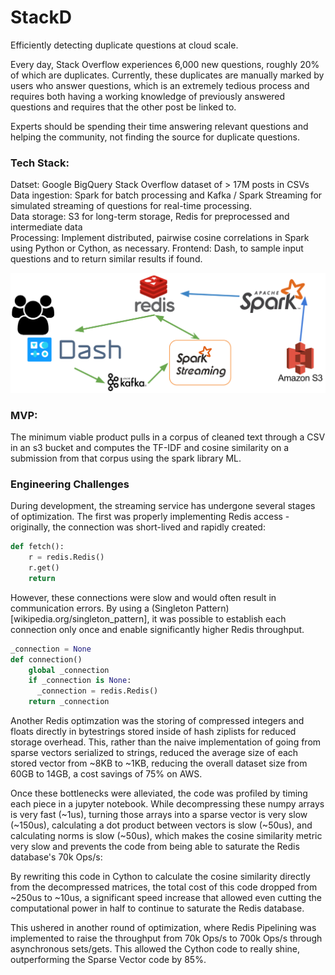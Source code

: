 # StackD

Efficiently detecting duplicate questions at cloud scale.

Every day, Stack Overflow experiences 6,000 new questions, roughly 20% of which are duplicates.  Currently, these duplicates are manually marked by users who answer questions, which is an extremely tedious process and requires both having a working knowledge of previously answered questions and requires that the other post be linked to.

Experts should be spending their time answering relevant questions and helping the community, not finding the source for duplicate questions.


### Tech Stack:

Datset: Google BigQuery Stack Overflow dataset of > 17M posts in CSVs
Data ingestion: Spark for batch processing and Kafka / Spark Streaming for simulated streaming of questions for real-time processing.    
Data storage: S3 for long-term storage, Redis for preprocessed and intermediate data   
Processing: Implement distributed, pairwise cosine correlations in Spark using Python or Cython, as necessary.
Frontend: Dash, to sample input questions and to return similar results if found.  

![tech_stack](/img/techStack.png)

### MVP:

The minimum viable product pulls in a corpus of cleaned text through a CSV in an s3 bucket and computes the TF-IDF and cosine similarity on a submission from that corpus using the spark library ML.

### Engineering Challenges

During development, the streaming service has undergone several stages of optimization.  The first was properly implementing Redis access - originally, the connection was short-lived and rapidly created:
```Python
def fetch():
    r = redis.Redis()
    r.get()
    return
```
However, these connections were slow and would often result in communication errors.  By using a (Singleton Pattern)[wikipedia.org/singleton_pattern], it was possible to establish each connection only once and enable significantly higher Redis throughput.

```Python
_connection = None
def connection()
    global _connection
    if _connection is None:
      _connection = redis.Redis()
    return _connection
```

Another Redis optimzation was the storing of compressed integers and floats directly in bytestrings stored inside of hash ziplists for reduced storage overhead.  This, rather than the naive implementation of going from sparse vectors serialized to strings, reduced the average size of each stored vector from ~8KB to ~1KB, reducing the overall dataset size from 60GB to 14GB, a cost savings of 75% on AWS.

Once these bottlenecks were alleviated, the code was profiled by timing each piece in a jupyter notebook.  While decompressing these numpy arrays is very fast (~1us), turning those arrays into a sparse vector is very slow (~150us), calculating a dot product between vectors is slow (~50us), and calculating norms is slow (~50us), which makes the cosine similarity metric very slow and prevents the code from being able to saturate the Redis database's 70k Ops/s:
<!-- ![Ops/s](/mvp/) -->

By rewriting this code in Cython to calculate the cosine similarity directly from the decompressed matrices, the total cost of this code dropped from ~250us to ~10us, a significant speed increase that allowed even cutting the computational power in half to continue to saturate the Redis database.

This ushered in another round of optimization, where Redis Pipelining was implemented to raise the throughput from 70k Ops/s to 700k Ops/s through asynchronous sets/gets.  This allowed the Cython code to really shine, outperforming the Sparse Vector code by 85%.



<!-- How do we know if a post is a duplicate? By utilizing the post_link table, if link_type_id = 3, then the post_id is a duplicate.  Of the 17 million posts, 760,000 have been marked as duplicates.  While getting accurate results will be a sub-focus, the main focus will be on efficient, parallelizable implementation, reducing processing time, and scaling for real-time application. -->
